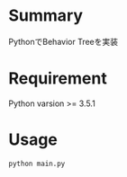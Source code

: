 # Summary
PythonでBehavior Treeを実装<br>

# Requirement
Python varsion >= 3.5.1 <br>

# Usage
```bash
python main.py
```
